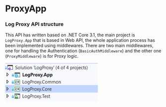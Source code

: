 # ProxyApp
### Log Proxy API structure
This API has written based on .NET Core 3.1, the main project is `LogProxy.App` that is based in Web API, the whole application process has been implemented using middlewares.
There are two main middlewares, one for handling the Authentication (`BasicAuthMiddleware`) and the other one (`ProxyMiddleware`) is for Proxy logic.

![proj](./images/proj.PNG)
